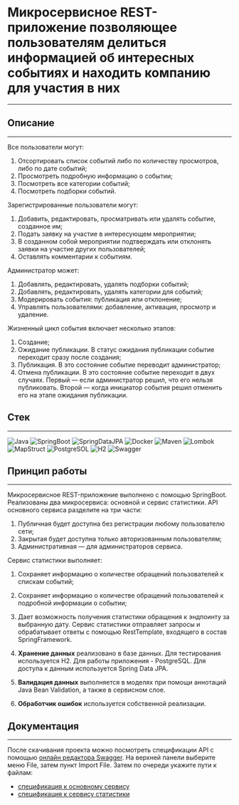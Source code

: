 # Микросервисное REST-приложение позволяющее пользователям делиться информацией об интересных событиях и находить компанию для участия в них
___

## Описание
___
Все пользователи могут:
1. Отсортировать список событий либо по количеству просмотров, либо по дате событий;
2. Просмотреть подробную информацию о событии;
3. Посмотреть все категории событий;
4. Посмотреть подборки событий.

Зарегистрированные пользователи могут:
1. Добавить, редактировать, просматривать или удалять событие, созданное им;
2. Подать заявку на участие в интересующем мероприятии;
3. В созданном собой мероприятии подтверждать или отклонять заявки на участие других пользователей;
4. Оставлять комментарии к событиям.

Администратор может:
1. Добавлять, редактировать, удалять подборки событий;
2. Добавлять, редактировать, удалять категории для событий;
3. Модерировать события: публикация или отклонение;
4. Управлять пользователями: добавление, активация, просмотр и удаление.

Жизненный цикл события включает несколько этапов:
1. Создание;
2. Ожидание публикации. В статус ожидания публикации событие переходит сразу после создания;
3. Публикация. В это состояние событие переводит администратор;
4. Отмена публикации. В это состояние событие переходит в двух случаях. Первый — если администратор решил, что его нельзя публиковать. Второй — когда инициатор события решил отменить его на этапе ожидания публикации.

## Стек
___

![Java](https://img.shields.io/badge/Java-11-yellow)
![SpringBoot](https://img.shields.io/badge/SpringBoot-2.7.9-lime)
![SpringDataJPA](https://img.shields.io/badge/SpringDataJPA--blue)
![Docker](https://img.shields.io/badge/Docker--yellow)
![Maven](https://img.shields.io/badge/Maven-3.11.0-purple)
![Lombok](https://img.shields.io/badge/Lombok-1.18.28-red)
![MapStruct](https://img.shields.io/badge/MapStruct-1.5.5-lime)
![PostgreSOL](https://img.shields.io/badge/PostgreSOL--teal)
![H2](https://img.shields.io/badge/H2--orange)
![Swagger](https://img.shields.io/badge/Swagger--blue)

## Принцип работы
___

Микросервисное REST-приложение выполнено с помощью SpringBoot. Реализованы два микросервиса: основной и сервис статистики.
API основного сервиса разделите на три части:
1. Публичная будет доступна без регистрации любому пользователю сети;
2. Закрытая будет доступна только авторизованным пользователям;
3. Административная — для администраторов сервиса.

Сервис статистики выполняет:
1. Сохраняет информацию о количестве обращений пользователей к спискам событий;
2. Сохраняет информацию о количестве обращений пользователей к подробной информации о событии;
3. Дает возможность получения статистики обращения к эндпоинту за выбранную дату.
Сервис статистики отправляет запросы и обрабатывает ответы с помощью RestTemplate, входящего в состав SpringFramework.

 
1. **Хранение данных** реализовано в базе данных. Для тестирования используется H2. Для работы приложения - PostgreSQL. Для доступа к данным используется Spring Data JPA.
2. **Валидация данных** выполняется в моделях при помощи аннотаций Java Bean Validation, а также в сервисном слое.
3. **Обработчик ошибок** используется собственной реализации.

## Документация
___
После скачивания проекта можно посмотреть спецификации API с помощью [онлайн редактора Swagger](https://editor-next.swagger.io/). На верхней панели выберите меню File, затем пункт Import File. Затем по очереди укажите пути к файлам:
* [спецификация к основному сервису](ewm-main-service-spec.json)
* [спецификация к сервису статистики](ewm-stats-service-spec.json)